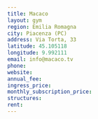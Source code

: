 ```yaml
---
title: Macaco
layout: gym
region: Emilia Romagna
city: Piacenza (PC)
address: Via Torta, 33
latitude: 45.105118
longitude: 9.992111
email: info@macaco.tv
phone: 
website: 
annual_fee: 
ingress_price: 
monthly_subscription_price: 
structures: 
rent: 
---
```


